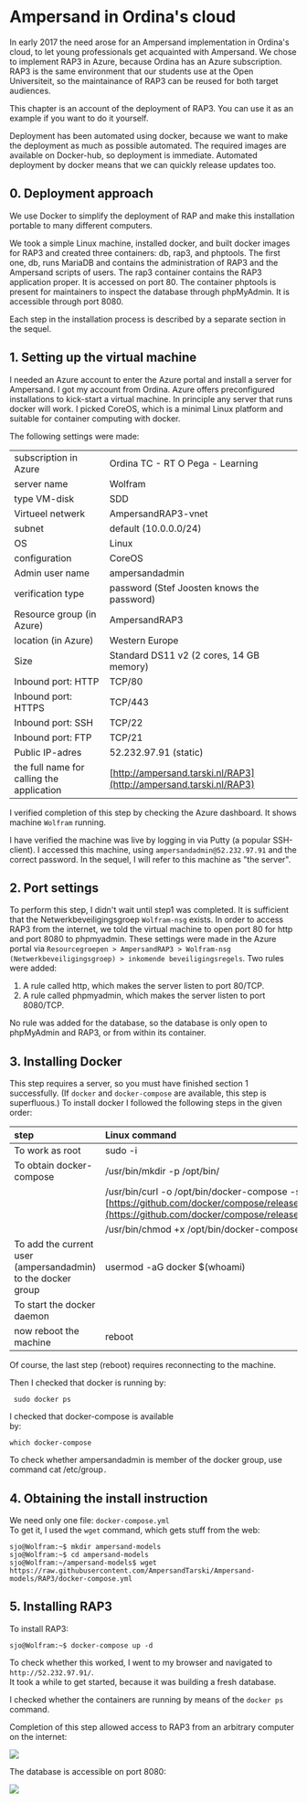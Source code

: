 # Ampersand in Ordina's cloud

In early 2017 the need arose for an Ampersand implementation in Ordina's cloud, to let young professionals get acquainted with Ampersand. We chose to implement RAP3 in Azure, because Ordina has an Azure subscription. RAP3 is the same environment that our students use at the Open Universiteit, so the maintainance of RAP3 can be reused for both target audiences.

This chapter is an account of the deployment of RAP3. You can use it as an example if you want to do it yourself.

Deployment has been automated using docker, because we want to make the deployment as much as possible automated. The required images are available on Docker-hub, so deployment is immediate. Automated deployment by docker means that we can quickly release updates too.

## 0. Deployment approach

We use Docker to simplify the deployment of RAP and make this installation portable to many different computers.

We took a simple Linux machine, installed docker, and built docker images for RAP3 and created three containers: db, rap3, and phptools. The first one, db, runs MariaDB and contains the administration of RAP3 and the Ampersand scripts of users. The rap3 container contains the RAP3 application proper. It is accessed on port 80. The container phptools is present for maintainers to inspect the database through phpMyAdmin. It is accessible through port 8080.

Each step in the installation process is described by a separate section in the sequel.

## 1. Setting up the virtual machine

I needed an Azure account to enter the Azure portal and install a server for Ampersand. I got my account from Ordina. Azure offers preconfigured installations to kick-start a virtual machine. In principle any server that runs docker will work. I picked CoreOS, which is a minimal Linux platform and suitable for container computing with docker.

The following settings were made:

|  |  |
| :--- | :--- |
| subscription in Azure | Ordina TC - RT O Pega - Learning |
| server name | Wolfram |
| type VM-disk | SDD |
| Virtueel netwerk | AmpersandRAP3-vnet |
| subnet | default \(10.0.0.0/24\) |
| OS | Linux |
| configuration | CoreOS |
| Admin user name | ampersandadmin |
| verification type | password \(Stef Joosten knows the password\) |
| Resource group \(in Azure\) | AmpersandRAP3 |
| location \(in Azure\) | Western Europe |
| Size | Standard DS11 v2 \(2 cores, 14 GB memory\) |
| Inbound port: HTTP | TCP/80 |
| Inbound port: HTTPS | TCP/443 |
| Inbound port: SSH | TCP/22 |
| Inbound port: FTP | TCP/21 |
| Public IP-adres | 52.232.97.91 \(static\) |
| the full name for calling the application | [http://ampersand.tarski.nl/RAP3](http://ampersand.tarski.nl/RAP3) |

I verified completion of this step by checking the Azure dashboard. It shows machine `Wolfram` running.

I have verified the machine was live by logging in via Putty \(a popular SSH-client\). I accessed this machine, using `ampersandadmin@52.232.97.91` and the correct password. In the sequel, I will refer to this machine as "the server".

## 2. Port settings

To perform this step, I didn't wait until step1 was completed. It is sufficient that the Netwerkbeveiligingsgroep `Wolfram-nsg` exists. In order to access RAP3 from the internet, we told the virtual machine to open port 80 for http and port 8080 to phpmyadmin. These settings were made in the Azure portal via `Resourcegroepen > AmpersandRAP3 > Wolfram-nsg (Netwerkbeveiligingsgroep) > inkomende beveiligingsregels`. Two rules were added:

1. A rule called http, which makes the server listen to port 80/TCP.
2. A rule called phpmyadmin, which makes the server listen to port 8080/TCP.

No rule was added for the database, so the database is only open to phpMyAdmin and RAP3, or from within its container.

## 3. Installing Docker

This step requires a server, so you must have finished section 1 successfully.  \(If `docker` and `docker-compose` are available, this step is superfluous.\) To install docker I followed the following steps in the given order:

| step | Linux command |
| :--- | :--- |
| To work as root | sudo -i |
| To obtain docker-compose | /usr/bin/mkdir -p /opt/bin/ |
|  | /usr/bin/curl -o /opt/bin/docker-compose -sL [https://github.com/docker/compose/releases/download/1.11.1/run.sh](https://github.com/docker/compose/releases/download/1.11.1/run.sh) |
|  | /usr/bin/chmod +x /opt/bin/docker-compose |
| To add the current user \(ampersandadmin\) to the docker group | usermod -aG docker $\(whoami\) |
| To start the docker daemon |  |
| now reboot the machine | reboot |

Of course, the last step \(reboot\) requires reconnecting to the machine.

Then I checked that docker is running by:

```
 sudo docker ps
```

I checked that docker-compose is available  
 by:

`which docker-compose`

To check whether ampersandadmin is member of the docker group, use command cat /etc/group`.`

## 4. Obtaining the install instruction

We need only one file: `docker-compose.yml`  
To get it, I used the `wget` command, which gets stuff from the web:

```
sjo@Wolfram:~$ mkdir ampersand-models
sjo@Wolfram:~$ cd ampersand-models
sjo@Wolfram:~/ampersand-models$ wget https://raw.githubusercontent.com/AmpersandTarski/Ampersand-models/RAP3/docker-compose.yml
```

## 5. Installing RAP3

To install RAP3:

```
sjo@Wolfram:~$ docker-compose up -d
```

To check whether this worked, I went to my browser and navigated to `http://52.232.97.91/`.  
It took a while to get started, because it was building a fresh database.

I checked whether the containers are running by means of the `docker ps` command.

Completion of this step allowed access to RAP3 from an arbitrary computer on the internet:

![](/assets/import.png)

The database is accessible on port 8080:

![](/assets/phpMyAdmin.png)

